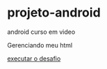 # projeto-android
 android curso em video

Gerenciando meu html

<a href="https://diegoalves9990.github.io/projeto-android/index.html" target=_blank> executar o desafio</a>